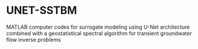 # UNET-SSTBM
MATLAB computer codes for surrogate modeling using U-Net architecture combined with a geostatistical spectral algorithm for transient groundwater flow inverse problems
